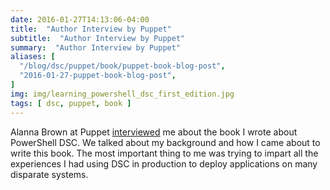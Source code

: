 ```yaml
---
date: 2016-01-27T14:13:06-04:00
title:  "Author Interview by Puppet"
subtitle:  "Author Interview by Puppet"
summary:  "Author Interview by Puppet"
aliases: [
  "/blog/dsc/puppet/book/puppet-book-blog-post",
  "2016-01-27-puppet-book-blog-post",
]
img: img/learning_powershell_dsc_first_edition.jpg
tags: [ dsc, puppet, book ]
---
```


Alanna Brown at Puppet [interviewed](https://puppetlabs.com/blog/james-pogran-learning-powershell-dsc) me about the book I wrote about PowerShell DSC. We talked about my background and how I came about to write this book. The most important thing to me was trying to impart all the experiences I had using DSC in production to deploy applications on many disparate systems.
